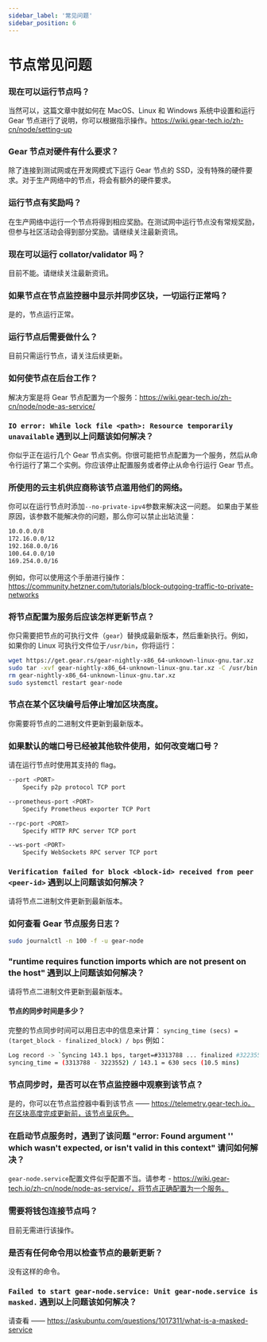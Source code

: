 ```yaml
---
sidebar_label: '常见问题'
sidebar_position: 6
---
```


# 节点常见问题

### 现在可以运行节点吗？
当然可以，这篇文章中就如何在 MacOS、Linux 和 Windows 系统中设置和运行 Gear 节点进行了说明，你可以根据指示操作。https://wiki.gear-tech.io/zh-cn/node/setting-up

### Gear 节点对硬件有什么要求？
除了连接到测试网或在开发网模式下运行 Gear 节点的 SSD，没有特殊的硬件要求。对于生产网络中的节点，将会有额外的硬件要求。

### 运行节点有奖励吗？
在生产网络中运行一个节点将得到相应奖励。在测试网中运行节点没有常规奖励，但参与社区活动会得到部分奖励。请继续关注最新资讯。

### 现在可以运行 collator/validator 吗？
目前不能。请继续关注最新资讯。

### 如果节点在节点监控器中显示并同步区块，一切运行正常吗？
是的，节点运行正常。

### 运行节点后需要做什么？
目前只需运行节点，请关注后续更新。

### 如何使节点在后台工作？
解决方案是将 Gear 节点配置为一个服务：https://wiki.gear-tech.io/zh-cn/node/node-as-service/

### `IO error: While lock file <path>: Resource temporarily unavailable` 遇到以上问题该如何解决？
你似乎正在运行几个 Gear 节点实例。你很可能把节点配置为一个服务，然后从命令行运行了第二个实例。你应该停止配置服务或者停止从命令行运行 Gear 节点。

### 所使用的云主机供应商称该节点滥用他们的网络。
你可以在运行节点时添加`--no-private-ipv4`参数来解决这一问题。
如果由于某些原因，该参数不能解决你的问题，那么你可以禁止出站流量：
```bash
10.0.0.0/8
172.16.0.0/12
192.168.0.0/16
100.64.0.0/10
169.254.0.0/16
```
例如，你可以使用这个手册进行操作：https://community.hetzner.com/tutorials/block-outgoing-traffic-to-private-networks

### 将节点配置为服务后应该怎样更新节点？
你只需要把节点的可执行文件（`gear`）替换成最新版本，然后重新执行。例如，如果你的 Linux 可执行文件位于`/usr/bin`，你将运行：
```bash
wget https://get.gear.rs/gear-nightly-x86_64-unknown-linux-gnu.tar.xz
sudo tar -xvf gear-nightly-x86_64-unknown-linux-gnu.tar.xz -C /usr/bin
rm gear-nightly-x86_64-unknown-linux-gnu.tar.xz
sudo systemctl restart gear-node
```

### 节点在某个区块编号后停止增加区块高度。
你需要将节点的二进制文件更新到最新版本。

### 如果默认的端口号已经被其他软件使用，如何改变端口号？
请在运行节点时使用其支持的 flag。
```bash
--port <PORT>
    Specify p2p protocol TCP port

--prometheus-port <PORT>
    Specify Prometheus exporter TCP Port

--rpc-port <PORT>
    Specify HTTP RPC server TCP port

--ws-port <PORT>
    Specify WebSockets RPC server TCP port
```

### `Verification failed for block <block-id> received from peer <peer-id>` 遇到以上问题该如何解决？
请将节点二进制文件更新到最新版本。

### 如何查看 Gear 节点服务日志？
```bash
sudo journalctl -n 100 -f -u gear-node
```

### "runtime requires function imports which are not present on the host" 遇到以上问题该如何解决？
请将节点二进制文件更新到最新版本。

#### 节点的同步时间是多少？
完整的节点同步时间可以用日志中的信息来计算：
`syncing_time (secs) = (target_block - finalized_block) / bps`
例如：
```bash
Log record -> `Syncing 143.1 bps, target=#3313788 ... finalized #3223552`
syncing_time = (3313788 - 3223552) / 143.1 = 630 secs (10.5 mins)
```

### 节点同步时，是否可以在节点监控器中观察到该节点？
是的，你可以在节点监控器中看到该节点 —— https://telemetry.gear-tech.io。在区块高度完成更新前，该节点呈灰色。

### 在启动节点服务时，遇到了该问题 "error: Found argument '\' which wasn't expected, or isn't valid in this context" 请问如何解决？
`gear-node.service`配置文件似乎配置不当。请参考 - https://wiki.gear-tech.io/zh-cn/node/node-as-service/，将节点正确配置为一个服务。

### 需要将钱包连接节点吗？
目前无需进行该操作。

### 是否有任何命令用以检查节点的最新更新？
没有这样的命令。

### `Failed to start gear-node.service: Unit gear-node.service is masked.` 遇到以上问题该如何解决？
请查看 —— https://askubuntu.com/questions/1017311/what-is-a-masked-service
